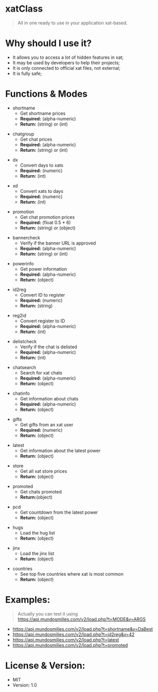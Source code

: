 # xatClass
> All in one ready to use in your application xat-based.

# Why should I use it?
* It allows you to access a lot of hidden features in xat;
* It may be used by developers to help their projects;
* It is only connected to official xat files, not external;
* It is fully safe;


# Functions & Modes
+ shortname 
  * Get shortname prices
  * **Required:** (alpha-numeric)
  * **Return:** (string) or (int)
  
- chatgroup
  * Get chat prices
  * **Required:** (alpha-numeric)
  * **Return:** (string) or (int)
  
+ dx
  * Convert days to xats
  * **Required:** (numeric)
  * **Return:** (int)
  
- xd
  * Convert xats to days
  * **Required:** (numeric)
  * **Return:** (int)
  
+ promotion
  * Get chat promotion prices
  * **Required:** (float 0.5 * 6)
  * **Return:** (string) or (object)
  
- bannercheck
  * Verify if the banner URL is approved
  * **Required:** (alpha-numeric)
  * **Return:** (string) or (int)
  
+ powerinfo
  * Get power information
  * **Required:** (alpha-numeric)
  * **Return:** (object)
  
- id2reg
  * Convert ID to register
  * **Required:** (numeric)
  * **Return:** (string)
  
+ reg2id
  * Convert register to ID
  * **Required:** (alpha-numeric)
  * **Return:** (int)
  
- delistcheck
  * Verify if the chat is delisted
  * **Required:** (alpha-numeric)
  * **Return:** (int)
  
+ chatsearch
  * Search for xat chats
  * **Required:** (alpha-numeric)
  * **Return:** (object)
  
- chatinfo
  * Get information about chats
  * **Required:** (alpha-numeric)
  * **Return:** (object)
  
+ gifts
  * Get gifts from an xat user
  * **Required:** (numeric)
  * **Return:** (object)
  
- latest
  * Get information about the latest power
  * **Return:** (object)
  
+ store
  * Get all xat store prices
  * **Return:** (object)
  
- promoted
  * Get chats promoted
  * **Return:**(object)

+ pcd
  * Get countdown from the latest power
  * **Return:** (object)
  
- hugs
  * Load the hug list
  * **Return:** (object)
  
+ jinx
  * Load the jinx list
  * **Return:** (object)
  
- countries
  * See top five countries where xat is most common
  * **Return:** (object)
  
# Examples:
> Actually you can test it using <https://api.mundosmilies.com/v2/load.php?t=MODE&v=ARGS>

* <https://api.mundosmilies.com/v2/load.php?t=shortname&v=DaBest>
* <https://api.mundosmilies.com/v2/load.php?t=id2reg&v=42>
* <https://api.mundosmilies.com/v2/load.php?t=latest>
* <https://api.mundosmilies.com/v2/load.php?t=promoted>

# License & Version:
* MIT
* Version: 1.0
